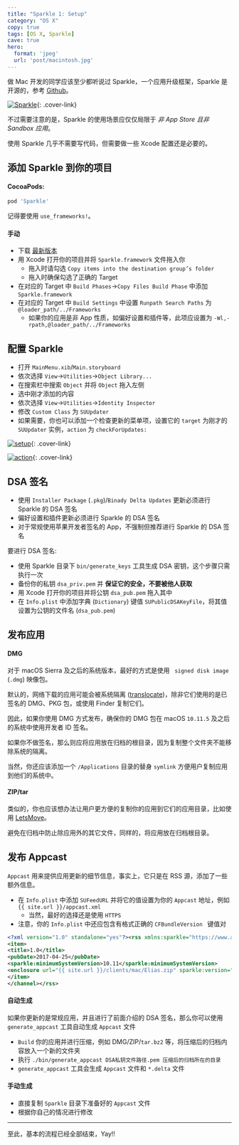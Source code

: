 ```yaml
---
title: "Sparkle 1: Setup"
category: "OS X"
copy: true
tags: [OS X, Sparkle]
cave: true
hero:
  format: 'jpeg'
  url: 'post/macintosh.jpg'
---
```

做 Mac 开发的同学应该至少都听说过 Sparkle，一个应用升级框架，Sparkle 是开源的，参考 [Github](https://github.com/sparkle-project/Sparkle)。

[![Sparkle](https://ooo.0o0.ooo/2017/04/25/58fea7d983976.png)](https://ooo.0o0.ooo/2017/04/25/58fea7d983976.png){: .cover-link}

不过需要注意的是，Sparkle 的使用场景应仅仅局限于 *非 App Store 且非 Sandbox 应用*。

使用 Sparkle 几乎不需要写代码，但需要做一些 Xcode 配置还是必要的。

## 添加 Sparkle 到你的项目

#### CocoaPods:

```ruby
pod 'Sparkle'
```
记得要使用 `use_frameworks!`。

#### 手动

* 下载 [最新版本](https://github.com/sparkle-project/Sparkle/releases)
* 用 Xcode 打开你的项目并将 `Sparkle.framework` 文件拖入你
  * 拖入时请勾选 `Copy items into the destination group’s folder`
  * 拖入时确保勾选了正确的 Target
* 在对应的 Target 中 `Build Phases`->`Copy Files Build Phase` 中添加 `Sparkle.framework`
* 在对应的 Target 中 `Build Settings` 中设置 `Runpath Search Paths` 为 `@loader_path/../Frameworks`
  * 如果你的应用是非 App 性质，如偏好设置和插件等，此项应设置为 `-Wl,-rpath,@loader_path/../Frameworks`

## 配置 Sparkle

* 打开 `MainMenu.xib`/`Main.storyboard`
* 依次选择 `View`->`Utilities`->`Object Library...`
* 在搜索栏中搜索 `Object` 并将 `Object` 拖入左侧
* 选中刚才添加的内容
* 依次选择 `View`->`Utilities`->`Identity Inspector`
* 修改 `Custom Class` 为 `SUUpdater`
* 如果需要，你也可以添加一个检查更新的菜单项，设置它的 `target` 为刚才的 `SUUpdater` 实例，`action` 为 `checkForUpdates:`

[![setup](https://ooo.0o0.ooo/2017/04/25/58feab0532333.jpg)](https://ooo.0o0.ooo/2017/04/25/58feab0532333.jpg){: .cover-link}

[![action](https://ooo.0o0.ooo/2017/04/25/58feac1bc58d8.jpg)](https://ooo.0o0.ooo/2017/04/25/58feac1bc58d8.jpg){: .cover-link}

## DSA 签名

* 使用 `Installer Package` (`.pkg`)/`Binady Delta Updates` 更新必须进行 Sparkle 的 DSA 签名
* 偏好设置和插件更新必须进行 Sparkle 的 DSA 签名
* 对于常规使用苹果开发者签名的 App，不强制但推荐进行 Sparkle 的 DSA 签名

要进行 DSA 签名:

* 使用 Sparkle 目录下 `bin/generate_keys` 工具生成 DSA 密钥，这个步骤只需执行一次
* 备份你的私钥 `dsa_priv.pem` 并 **保证它的安全，不要被他人获取**
* 用 Xcode 打开你的项目并将公钥 `dsa_pub.pem` 拖入其中
* 在 `Info.plist` 中添加字典 (`Dictionary`) 键值 `SUPublicDSAKeyFile`，将其值设置为公钥的文件名 (`dsa_pub.pem`)

## 发布应用

#### DMG

对于 macOS Sierra 及之后的系统版本，最好的方式是使用 ` signed disk image` (`.dmg`) 映像包。

默认的，网络下载的应用可能会被系统隔离 ([translocate](https://lapcatsoftware.com/articles/app-translocation.html))，除非它们使用的是已签名的 DMG、PKG 包，或使用 Finder 复制它们。

因此，如果你使用 DMG 方式发布，确保你的 DMG 包在 macOS `10.11.5` 及之后的系统中使用开发者 ID 签名。

如果你不做签名，那么则应将应用放在归档的根目录，因为复制整个文件夹不能移除系统的隔离。

当然，你还应该添加一个 `/Applications` 目录的替身 `symlink` 方便用户复制应用到他们的系统中。

#### ZIP/tar

类似的，你也应该想办法让用户更方便的复制你的应用到它们的应用目录，比如使用 [LetsMove](https://github.com/potionfactory/LetsMove/)。

避免在归档中防止除应用外的其它文件，同样的，将应用放在归档根目录。

## 发布 Appcast

`Appcast` 用来提供应用更新的细节信息，事实上，它只是在 RSS 源，添加了一些额外信息。

* 在 `Info.plist` 中添加 `SUFeedURL` 并将它的值设置为你的 `Appcast` 地址，例如 `{{ site.url }}/appcast.xml`
  * 当然，最好的选择还是使用 `HTTPS`
* 注意，你的 `Info.plist` 中还应包含有格式正确的 `CFBundleVersion ` 键值对

```xml
<?xml version="1.0" standalone="yes"?><rss xmlns:sparkle="https://www.andymatuschak.org/xml-namespaces/sparkle" version="2.0"><channel><title>Elias</title>
<item>
<title>1.0</title>
<pubDate>2017-04-25</pubDate>
<sparkle:minimumSystemVersion>10.11</sparkle:minimumSystemVersion>
<enclosure url="{{ site.url }}/clients/mac/Elias.zip" sparkle:version="21" sparkle:shortVersionString="1.0" length="4312551" type="application/octet-stream" sparkle:dsaSignature="MC0CFxxxxxxxxxxxxxx4Ag4X8n+ogIxxxxxxxxxxxxxxxR4SKM="/>
</item>
</channel></rss>
```

#### 自动生成

如果你更新的是常规应用，并且进行了前面介绍的 DSA 签名，那么你可以使用 `generate_appcast` 工具自动生成 `Appcast` 文件

* `Build` 你的应用并进行压缩，例如 DMG/ZIP/`tar.bz2` 等，将压缩后的归档内容放入一个新的文件夹
* 执行 `./bin/generate_appcast DSA私钥文件路径.pem 压缩后的归档所在的目录`
* `generate_appcast` 工具会生成 `Appcast` 文件和 `*.delta` 文件

#### 手动生成

* 直接复制 `Sparkle` 目录下准备好的 `Appcast` 文件
* 根据你自己的情况进行修改

***

至此，基本的流程已经全部结束，Yay!!
